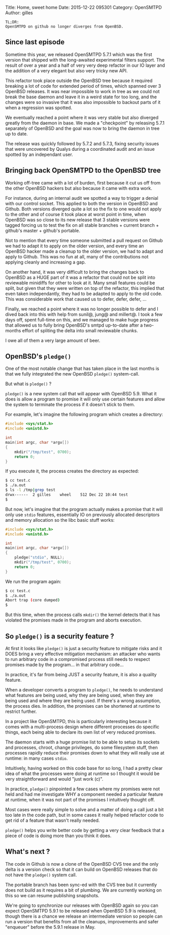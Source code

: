 Title: Home, sweet home
Date: 2015-12-22 095301
Category: OpenSMTPD
Author: gilles

	TL;DR:
	OpenSMTPD on github no longer diverges from OpenBSD.


Since last episode
------------------
Sometime this year, we released OpenSMTPD 5.7.1 which was the first version that
shipped with the long-awaited experimental filters support. The result of over a
year and a half of very very deep refactor in our IO layer and the addition of a
very elegant but also very tricky new API.

This refactor took place outside the OpenBSD tree because it required breaking a
lot of code for extended period of times, which spanned over 3 OpenBSD releases.
It was near impossible to work in tree as we could not break the base daemon and
leave it in a weird state for too long, and the changes were so invasive that it
was also impossible to backout parts of it when a regression was spotted.

We eventually reached a point where it was very stable but also diverged greatly
from the daemon in base. We made a "checkpoint" by releasing 5.7.1 separately of
OpenBSD and the goal was now to bring the daemon in tree up to date.

The release was quickly followed by 5.7.2 and 5.7.3, fixing security issues that
were uncovered by Qualys during a coordinated audit and an issue spotted by an
independant user.


Bringing back OpenSMTPD to the OpenBSD tree
-------------------------------------------
Working off-tree came with a lot of burden, first because it cut us off from the
other OpenBSD hackers but also because it came with extra work.

For instance, during an internal audit we spotted a way to trigger a denial with
our control socket. This applied to both the version in OpenBSD and Github. Both
versions diverged quite a lot so the fix to one would not apply to the other and
of course it took place at worst point in time, when OpenBSD was so close to its
new release that 3 stable versions were tagged forcing us to test the fix on all
stable branches + current branch + github's master + github's portable.

Not to mention that every time someone submitted a pull request on Github we had
to adapt it to apply on the older version, and every time an OpenBSD hacker made
a cleanup to the older version, we had to adapt and apply to Github. This was no
fun at all, many of the contributions not applying cleanly and increasing a gap.

On another hand, it was very difficult to bring the changes back to OpenBSD as a
HUGE part of it was a refactor that could not be split into reviewable minidiffs
for other to look at it. Many small features could be split, but given that they
were written on top of the refactor, this implied that even taken independantly,
they had to be adapted to apply to the old code. This was considerable work that
caused us to defer, defer, defer, ...

Finally, we reached a point where it was no longer possible to defer and I dived
back into this with help from sunil@, jung@ and millert@. I took a few days off,
spent full-time on this, and we managed to make huge progress that allowed us to
fully bring OpenBSD's smtpd up-to-date after a two-months effort of spliting the
delta into small reviewable chunks.

I owe all of them a very large amount of beer.


OpenBSD's `pledge()`
--------------------
One of the most notable change that has taken place in the last months is that
we fully integrated the new OpenBSD `pledge()` system-call.

But what is `pledge()` ?

`pledge()` is a new system call that will appear with OpenBSD 5.9.
What it does is allow a program to promise it will only use certain features and
allow the system to terminate the process if it doesn't stick to them.

For example, let's imagine the following program which creates a directory:

```c
#include <sys/stat.h>
#include <unistd.h>

int
main(int argc, char *argv[])
{
	mkdir("/tmp/test", 0700);
	return 0;
}
```

If you execute it, the process creates the directory as expected:

```sh
$ cc test.c
$ ./a.out
$ ls -l /tmp|grep test
drwx------  2 gilles    wheel    512 Dec 22 10:44 test
$
```

But now, let's imagine that the program actually makes a promise that it will
only use `stdio` features, essentially IO on previously allocated descriptors
and memory allocation so the libc basic stuff works:

```c
#include <sys/stat.h>
#include <unistd.h>

int
main(int argc, char *argv[])
{
	pledge("stdio", NULL);
	mkdir("/tmp/test", 0700);
	return 0;
}
```

We run the program again:

```sh
$ cc test.c
$ ./a.out
Abort trap (core dumped)
$
```

But this time, when the process calls `mkdir()` the kernel detects that it has
violated the promises made in the program and aborts execution.


So `pledge()` is a security feature ?
-------------------------------------
At first it looks like `pledge()` is just a security feature to mitigate risks
and it DOES bring a very effective mitigation mechanism: an attacker who wants
to run arbitrary code in a compromised process still needs to respect promises
made by the program... in that arbitrary code...

In practice, it's far from being JUST a security feature, it is also a quality
feature.

When a developer converts a program to `pledge()`, he needs to understand what
features are being used, why they are being used, when they are being used and
where they are being used. If there's a wrong assumption, the process dies. In
addition, the promises can be shortened at runtime to restrict further.

In a project like OpenSMTPD, this is particularly interesting because it comes
with a multi-process design where different processes do specific things, each
being able to declare its own list of very reduced promises.

The daemon starts with a huge promise list to be able to setup its sockets and
processes, chroot, change privileges, do some filesystem stuff, then processes
rapidly reduce their promises down to what they will really use at runtime: in
many cases `stdio`.

Intuitively, having worked on this code base for so long, I had a pretty clear
idea of what the processes were doing at runtime so I thought it would be very
straightforward and would "just work (c)".

In practice, `pledge()` pinpointed a few cases where my promises were not held
and had me investigate WHY a component needed a particular feature at runtime,
when it was not part of the promises I intuitively thought off.

Most cases were really simple to solve and a matter of doing a call just a bit
too late in the code path, but in some cases it really helped refactor code to
get rid of a feature that wasn't really needed.

`pledge()` helps you write better code by getting a very clear feedback that a
piece of code is doing more than you think it does.


What's next ?
-------------
The code in Github is now a clone of the OpenBSD CVS tree and the only delta
is a version check so that it can build on OpenBSD releases that do not have
the `pledge()` system call.

The portable branch has been sync-ed with the CVS tree but it currently does
not build as it requires a bit of plumbing. We are currently working on this
so we can resume publishing snapshots.

We're going to synchronize our releases with OpenBSD again so you can expect
OpenSMTPD 5.9.1 to be released when OpenBSD 5.9 is released, though there is
a chance we release an intermediate version so people can run a version that
benefits from all the cleanups, improvements and safer "enqueuer" before the
5.9.1 release in May.
